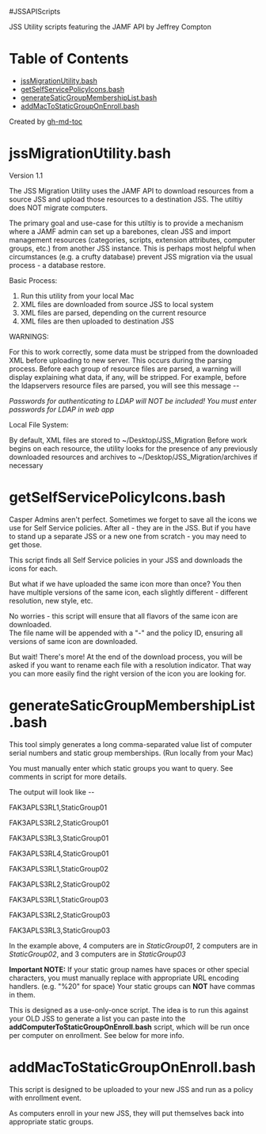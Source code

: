 #JSSAPIScripts

JSS Utility scripts featuring the JAMF API by Jeffrey Compton

Table of Contents
=================

  * [jssMigrationUtility\.bash](#jssmigrationutilitybash)
  * [getSelfServicePolicyIcons\.bash](#getselfservicepolicyiconsbash)
  * [generateSaticGroupMembershipList\.bash](#generatesaticgroupmembershiplistbash)
  * [addMacToStaticGroupOnEnroll\.bash](#addmactostaticgrouponenrollbash)

Created by [gh-md-toc](https://github.com/ekalinin/github-markdown-toc.go)
  
jssMigrationUtility.bash
==================

Version 1.1

The JSS Migration Utility uses the JAMF API to download resources from a source JSS and 
upload those resources to a destination JSS.  The utiltiy does NOT migrate computers.  

The primary goal and use-case for this utiltiy is to provide a mechanism where a JAMF 
admin can set up a barebones, clean JSS and import management resources (categories, 
scripts, extension attributes, computer groups, etc.) from another JSS instance.  This is 
perhaps most helpful when circumstances (e.g. a crufty database) prevent JSS migration via
the usual process - a database restore.

Basic Process:

1. Run this utility from your local Mac
2. XML files are downloaded from source JSS to local system 
3. XML files are parsed, depending on the current resource 
4. XML files are then uploaded to destination JSS

WARNINGS:

For this to work correctly, some data must be stripped from the downloaded XML before
uploading to new server.  This occurs during the parsing process.  Before each group of 
resource files are parsed, a warning will display explaining what data, if any, will be 
stripped.  For example, before the ldapservers resource files are parsed, you will see
this message -- 

*Passwords for authenticating to LDAP will NOT be included!
You must enter passwords for LDAP in web app*

Local File System:

By default, XML files are stored to ~/Desktop/JSS_Migration  Before work begins on each
resource, the utility looks for the presence of any previously downloaded resources and
archives to ~/Desktop/JSS_Migration/archives if necessary


getSelfServicePolicyIcons.bash
==================

Casper Admins aren't perfect.  Sometimes we forget to save all the icons we use for 
Self Service policies.  After all - they are in the JSS.  But if you have to stand up
a separate JSS or a new one from scratch - you may need to get those.

This script finds all Self Service policies in your JSS and downloads the icons for each.

But what if we have uploaded the same icon more than once? You then have multiple versions
of the same icon, each slightly different - different resolution, new style, etc.  

No worries - this script will ensure that all flavors of the same icon are downloaded.  
The file name will be appended with a "-" and the policy ID, ensuring all versions of 
same icon are downloaded.

But wait!  There's more!  At the end of the download process, you will be asked if you
want to rename each file with a resolution indicator.  That way you can more easily find
the right version of the icon you are looking for.

generateSaticGroupMembershipList.bash
==================

This tool simply generates a long comma-separated value list of computer serial numbers 
and static group memberships.  (Run locally from your Mac)

You must manually enter which static groups you want to query.  See comments in script
for more details.

The output will look like --

FAK3APLS3RL1,StaticGroup01

FAK3APLS3RL2,StaticGroup01

FAK3APLS3RL3,StaticGroup01

FAK3APLS3RL4,StaticGroup01

FAK3APLS3RL1,StaticGroup02

FAK3APLS3RL2,StaticGroup02

FAK3APLS3RL1,StaticGroup03

FAK3APLS3RL2,StaticGroup03

FAK3APLS3RL3,StaticGroup03

In the example above, 4 computers are in *StaticGroup01*, 2 computers are 
in *StaticGroup02*, and 3 computers are in *StaticGroup03*

**Important NOTE:** If your static group names have spaces or other special characters,
you must manually replace with appropriate URL encoding handlers.  (e.g. "%20" for space)
Your static groups can **NOT** have commas in them.

This is designed as a use-only-once script.  The idea is to run this against your OLD JSS
to generate a list you can paste into the **addComputerToStaticGroupOnEnroll.bash** script,
which will be run once per computer on enrollment.  See below for more info.

addMacToStaticGroupOnEnroll.bash
==================

This script is designed to be uploaded to your new JSS and run as a policy with
enrollment event.

As computers enroll in your new JSS, they will put themselves back into appropriate 
static groups.
